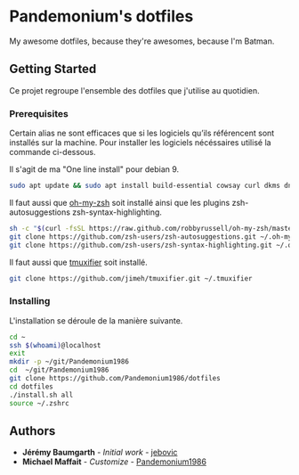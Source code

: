 # Pandemonium's dotfiles

My awesome dotfiles, because they're awesomes, because I'm Batman.

## Getting Started

Ce projet regroupe l'ensemble des dotfiles que j'utilise au quotidien.

### Prerequisites

Certain alias ne sont efficaces que si les logiciels qu’ils référencent sont installés sur la machine. Pour installer les logiciels nécéssaires utilisé la commande ci-dessous.

Il s'agit de ma "One line install" pour debian 9.

```sh
sudo apt update && sudo apt install build-essential cowsay curl dkms dnsutils fonts-powerline git gitk htop libfortune-perl man mlocate module-assistant net-tools nmap powerline sudo tmux tree unzip vim zsh
```

Il faut aussi que [oh-my-zsh](http://ohmyz.sh/) soit installé ainsi que les plugins zsh-autosuggestions zsh-syntax-highlighting.

```sh
sh -c "$(curl -fsSL https://raw.github.com/robbyrussell/oh-my-zsh/master/tools/install.sh)"
git clone https://github.com/zsh-users/zsh-autosuggestions.git ~/.oh-my-zsh/custom/plugins/zsh-autosuggestions
git clone https://github.com/zsh-users/zsh-syntax-highlighting.git ~/.oh-my-zsh/custom/plugins/zsh-syntax-highlighting
```

Il faut aussi que [tmuxifier](https://github.com/jimeh/tmuxifier) soit installé.

```sh
git clone https://github.com/jimeh/tmuxifier.git ~/.tmuxifier
```

### Installing

L'installation se déroule de la manière suivante.

```sh
cd ~
ssh $(whoami)@localhost
exit
mkdir -p ~/git/Pandemonium1986
cd  ~/git/Pandemonium1986
git clone https://github.com/Pandemonium1986/dotfiles
cd dotfiles
./install.sh all
source ~/.zshrc
```

## Authors

* **Jérémy Baumgarth** - *Initial work* - [jebovic](https://github.com/jebovic)
* **Michael Maffait** - *Customize* - [Pandemonium1986](https://github.com/Pandemonium1986)
